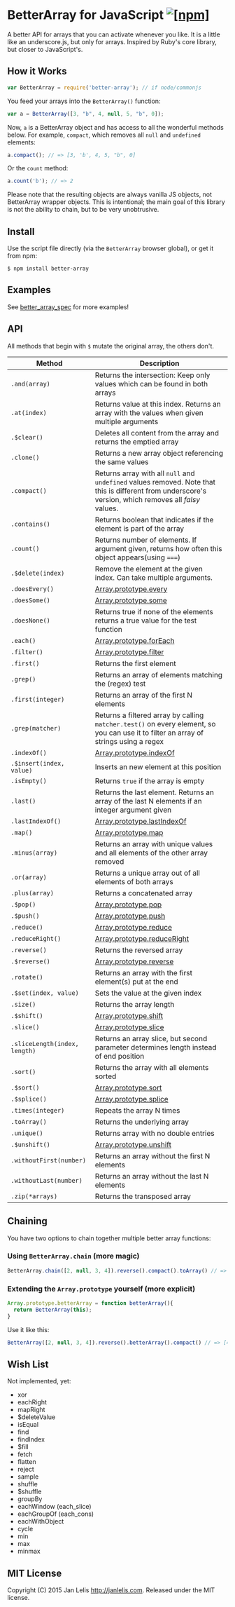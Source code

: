 # BetterArray for JavaScript [![[npm]](https://img.shields.io/npm/v/better-array.svg)](https://www.npmjs.com/package/better-array)

A better API for arrays that you can activate whenever you like. It is a little like an underscore.js, but only for arrays. Inspired by Ruby's core library, but closer to JavaScript's.

## How it Works

```javascript
var BetterArray = require('better-array'); // if node/commonjs
```

You feed your arrays into the `BetterArray()` function:

```javascript
var a = BetterArray([3, "b", 4, null, 5, "b", 0]);
```

Now, `a` is a BetterArray object and has access to all the wonderful methods below. For example, `compact`, which removes all `null` and `undefined` elements:

```javascript
a.compact(); // => [3, 'b', 4, 5, "b", 0]
```

Or the `count` method:

```javascript
a.count('b'); // => 2
```

Please note that the resulting objects are always vanilla JS objects, not BetterArray wrapper objects. This is intentional; the main goal of this library is not the ability to chain, but to be very unobtrusive.

## Install

Use the script file directly (via the `BetterArray` browser global), or get it from npm:

    $ npm install better-array

## Examples

See [better_array_spec](https://github.com/janlelis/better-array/blob/master/spec/better_array_spec.js) for more examples!

## API

All methods that begin with `$` mutate the original array, the others don't.

Method | Description
-------|------------
`.and(array)` | Returns the intersection: Keep only values which can be found in both arrays
`.at(index)` | Returns value at this index. Returns an array with the values when given multiple arguments
`.$clear()` | Deletes all content from the array and returns the emptied array
`.clone()` | Returns a new array object referencing the same values
`.compact()` | Returns array with all `null` and `undefined` values removed. Note that this is different from underscore's version, which removes all *falsy* values.
`.contains()` | Returns boolean that indicates if the element is part of the array
`.count()` | Returns number of elements. If argument given, returns how often this object appears(using `===`)
`.$delete(index)` | Remove the element at the given index. Can take multiple arguments.
`.doesEvery()` | [Array.prototype.every](https://developer.mozilla.org/en-US/docs/Web/JavaScript/Reference/Global_Objects/Array/every)
`.doesSome()` | [Array.prototype.some](https://developer.mozilla.org/en-US/docs/Web/JavaScript/Reference/Global_Objects/Array/some)
`.doesNone()` | Returns true if none of the elements returns a true value for the test function
`.each()` | [Array.prototype.forEach](https://developer.mozilla.org/en-US/docs/Web/JavaScript/Reference/Global_Objects/Array/forEach)
`.filter()` | [Array.prototype.filter](https://developer.mozilla.org/en-US/docs/Web/JavaScript/Reference/Global_Objects/Array/filter)
`.first()` | Returns the first element
`.grep()` | Returns an array of elements matching the (regex) test 
`.first(integer)` | Returns an array of the first N elements
`.grep(matcher)` | Returns a filtered array by calling `matcher.test()` on every element, so you can use it to filter an array of strings using a regex
`.indexOf()` | [Array.prototype.indexOf](https://developer.mozilla.org/en-US/docs/Web/JavaScript/Reference/Global_Objects/Array/indexOf)
`.$insert(index, value)` | Inserts an new element at this position
`.isEmpty()` | Returns `true` if the array is empty
`.last()` | Returns the last element. Returns an array of the last N elements if an integer argument given
`.lastIndexOf()` | [Array.prototype.lastIndexOf](https://developer.mozilla.org/en-US/docs/Web/JavaScript/Reference/Global_Objects/Array/lastIndexOf)
`.map()` | [Array.prototype.map](https://developer.mozilla.org/en-US/docs/Web/JavaScript/Reference/Global_Objects/Array/map)
`.minus(array)` | Returns an array with unique values and all elements of the other array removed
`.or(array)` | Returns a unique array out of all elements of both arrays
`.plus(array)` | Returns a concatenated array
`.$pop()` | [Array.prototype.pop](https://developer.mozilla.org/en-US/docs/Web/JavaScript/Reference/Global_Objects/Array/pop)
`.$push()` | [Array.prototype.push](https://developer.mozilla.org/en-US/docs/Web/JavaScript/Reference/Global_Objects/Array/push)
`.reduce()` | [Array.prototype.reduce](https://developer.mozilla.org/en-US/docs/Web/JavaScript/Reference/Global_Objects/Array/reduce)
`.reduceRight()` | [Array.prototype.reduceRight](https://developer.mozilla.org/en-US/docs/Web/JavaScript/Reference/Global_Objects/Array/reduceRight)
`.reverse()` | Returns the reversed array
`.$reverse()` | [Array.prototype.reverse](https://developer.mozilla.org/en-US/docs/Web/JavaScript/Reference/Global_Objects/Array/reverse)
`.rotate()` | Returns an array with the first element(s) put at the end
`.$set(index, value)` | Sets the value at the given index
`.size()` | Returns the array length
`.$shift()` | [Array.prototype.shift](https://developer.mozilla.org/en-US/docs/Web/JavaScript/Reference/Global_Objects/Array/shift)
`.slice()` | [Array.prototype.slice](https://developer.mozilla.org/en-US/docs/Web/JavaScript/Reference/Global_Objects/Array/slice)
`.sliceLength(index, length)` | Returns an array slice, but second parameter determines length instead of end position
`.sort()` | Returns the array with all elements sorted
`.$sort()` | [Array.prototype.sort](https://developer.mozilla.org/en-US/docs/Web/JavaScript/Reference/Global_Objects/Array/sort)
`.$splice()` | [Array.prototype.splice](https://developer.mozilla.org/en-US/docs/Web/JavaScript/Reference/Global_Objects/Array/splice)
`.times(integer)` | Repeats the array N times
`.toArray()` | Returns the underlying array
`.unique()` | Returns array with no double entries
`.$unshift()` | [Array.prototype.unshift](https://developer.mozilla.org/en-US/docs/Web/JavaScript/Reference/Global_Objects/Array/unshift)
`.withoutFirst(number)` | Returns an array without the first N elements
`.withoutLast(number)` | Returns an array without the last N elements
`.zip(*arrays)` | Returns the transposed array

## Chaining

You have two options to chain together multiple better array functions:

### Using `BetterArray.chain` (more magic)

```javascript
BetterArray.chain([2, null, 3, 4]).reverse().compact().toArray() // => [4, 3, 2]
```

### Extending the `Array.prototype` yourself (more explicit)

```javascript
Array.prototype.betterArray = function betterArray(){
  return BetterArray(this);
}
```

Use it like this:

```javascript
BetterArray([2, null, 3, 4]).reverse().betterArray().compact() // => [4, 3, 2]
```

## Wish List

Not implemented, yet:

* xor
* eachRight
* mapRight
* $deleteValue
* isEqual
* find
* findIndex
* $fill
* fetch
* flatten
* reject
* sample
* shuffle
* $shuffle
* groupBy
* eachWindow (each_slice)
* eachGroupOf (each_cons)
* eachWithObject
* cycle
* min
* max
* minmax

## MIT License

Copyright (C) 2015 Jan Lelis <http://janlelis.com>. Released under the MIT license.
